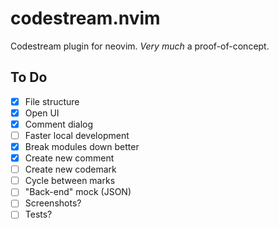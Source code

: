 # codestream.nvim

Codestream plugin for neovim. _Very much_ a proof-of-concept.

## To Do

- [x] File structure
- [x] Open UI
- [x] Comment dialog
- [ ] Faster local development
- [x] Break modules down better
- [x] Create new comment
- [ ] Create new codemark
- [ ] Cycle between marks
- [ ] "Back-end" mock (JSON)
- [ ] Screenshots?
- [ ] Tests?
